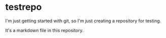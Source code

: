 # testrepo
I'm just getting started with git, so I'm just creating a repository for testing.

It's a markdown file in this repository.
